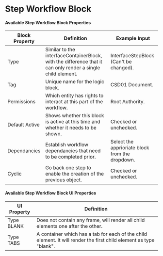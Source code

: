 # Step Workflow Block

#### Available Step Workflow Block Properties

| Block Property | Definition                                                                                                  | Example Input                                   |
| -------------- | ----------------------------------------------------------------------------------------------------------- | ----------------------------------------------- |
| Type           | Similar to the interfaceContainerBlock, with the difference that it can only render a single child element. | InterfaceStepBlock (Can't be changed).          |
| Tag            | Unique name for the logic block.                                                                            | CSD01 Document.                                 |
| Permissions    | Which entity has rights to interact at this part of the workflow.                                           | Root Authority.                                 |
| Default Active | Shows whether this block is active at this time and whether it needs to be shown.                           | Checked or unchecked.                           |
| Dependancies   | Establish workflow dependancies that need to be completed prior.                                            | Select the apprioriate block from the dropdown. |
| Cyclic         | Go back one step to enable the creation of the previous object.                                             | Checked or unchecked.                           |

#### Available Step Workflow Block UI Properties

| UI Property | Definition                                                                                                         |
| ----------- | ------------------------------------------------------------------------------------------------------------------ |
| Type BLANK  | Does not contain any frame, will render all child elements one after the other.                                    |
| Type TABS   | A container which has a tab for each of the child element. It will render the first child element as type "blank". |
